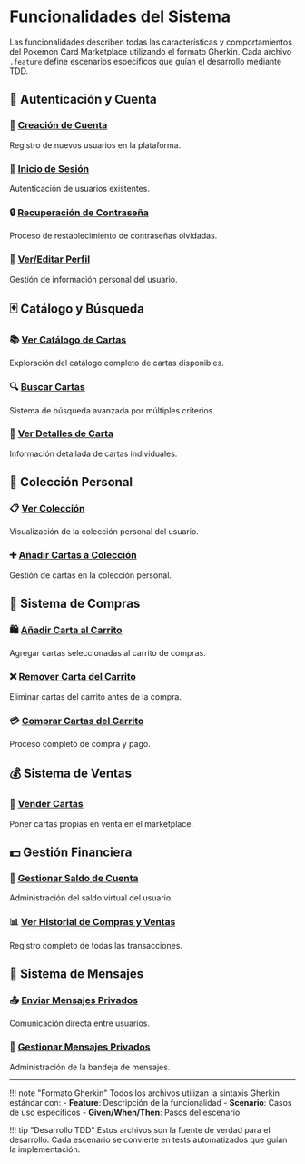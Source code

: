 # Funcionalidades del Sistema

Las funcionalidades describen todas las características y comportamientos del Pokemon Card Marketplace utilizando el formato Gherkin. Cada archivo `.feature` define escenarios específicos que guían el desarrollo mediante TDD.

## 🔐 Autenticación y Cuenta

### 👤 [Creación de Cuenta](user_account_creation.feature)
Registro de nuevos usuarios en la plataforma.

### 🔑 [Inicio de Sesión](user_login.feature)
Autenticación de usuarios existentes.

### 🔒 [Recuperación de Contraseña](password_recovery.feature)
Proceso de restablecimiento de contraseñas olvidadas.

### 👥 [Ver/Editar Perfil](view_edit_user_profile.feature)
Gestión de información personal del usuario.

## 🃏 Catálogo y Búsqueda

### 📚 [Ver Catálogo de Cartas](view_card_catalog.feature)
Exploración del catálogo completo de cartas disponibles.

### 🔍 [Buscar Cartas](search_cards.feature)
Sistema de búsqueda avanzada por múltiples criterios.

### 🔎 [Ver Detalles de Carta](view_card_details.feature)
Información detallada de cartas individuales.

## 📖 Colección Personal

### 📋 [Ver Colección](view_card_collection.feature)
Visualización de la colección personal del usuario.

### ➕ [Añadir Cartas a Colección](add_cards_to_collection.feature)
Gestión de cartas en la colección personal.

## 🛒 Sistema de Compras

### 🛍️ [Añadir Carta al Carrito](add_card_to_cart.feature)
Agregar cartas seleccionadas al carrito de compras.

### ❌ [Remover Carta del Carrito](remove_card_from_cart.feature)
Eliminar cartas del carrito antes de la compra.

### 💳 [Comprar Cartas del Carrito](purchase_cards_from_cart.feature)
Proceso completo de compra y pago.

## 💰 Sistema de Ventas

### 🏪 [Vender Cartas](sell_cards.feature)
Poner cartas propias en venta en el marketplace.

## 💵 Gestión Financiera

### 💸 [Gestionar Saldo de Cuenta](manage_account_balance.feature)
Administración del saldo virtual del usuario.

### 📊 [Ver Historial de Compras y Ventas](view_purchase_sales_history.feature)
Registro completo de todas las transacciones.

## 💬 Sistema de Mensajes

### 📤 [Enviar Mensajes Privados](send_private_messages.feature)
Comunicación directa entre usuarios.

### 📨 [Gestionar Mensajes Privados](manage_private_messages.feature)
Administración de la bandeja de mensajes.

---

!!! note "Formato Gherkin"
    Todos los archivos utilizan la sintaxis Gherkin estándar con:
    - **Feature**: Descripción de la funcionalidad
    - **Scenario**: Casos de uso específicos
    - **Given/When/Then**: Pasos del escenario

!!! tip "Desarrollo TDD"
    Estos archivos son la fuente de verdad para el desarrollo. Cada escenario se convierte en tests automatizados que guían la implementación.
